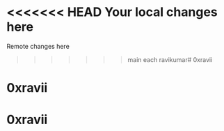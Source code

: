 <<<<<<< HEAD
Your local changes here
=======
Remote changes here
>>>>>>> main
each ravikumar# 0xravii
# 0xravii
# 0xravii
